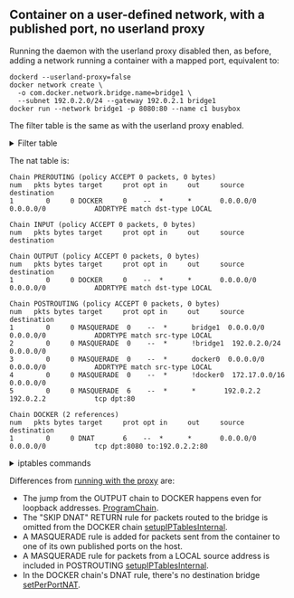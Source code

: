 ## Container on a user-defined network, with a published port, no userland proxy

Running the daemon with the userland proxy disabled then, as before, adding a network running a container with a mapped port, equivalent to:

    dockerd --userland-proxy=false
	docker network create \
	  -o com.docker.network.bridge.name=bridge1 \
	  --subnet 192.0.2.0/24 --gateway 192.0.2.1 bridge1
	docker run --network bridge1 -p 8080:80 --name c1 busybox

The filter table is the same as with the userland proxy enabled.

<details>
<summary>Filter table</summary>

    Chain INPUT (policy ACCEPT 0 packets, 0 bytes)
    num   pkts bytes target     prot opt in     out     source               destination         
    
    Chain FORWARD (policy ACCEPT 0 packets, 0 bytes)
    num   pkts bytes target     prot opt in     out     source               destination         
    1        0     0 DOCKER-USER  0    --  *      *       0.0.0.0/0            0.0.0.0/0           
    2        0     0 ACCEPT     0    --  *      *       0.0.0.0/0            0.0.0.0/0            match-set docker-ext-bridges-v4 dst ctstate RELATED,ESTABLISHED
    3        0     0 DOCKER-ISOLATION-STAGE-1  0    --  *      *       0.0.0.0/0            0.0.0.0/0           
    4        0     0 DOCKER     0    --  *      *       0.0.0.0/0            0.0.0.0/0            match-set docker-ext-bridges-v4 dst
    5        0     0 ACCEPT     0    --  docker0 *       0.0.0.0/0            0.0.0.0/0           
    6        0     0 ACCEPT     0    --  bridge1 *       0.0.0.0/0            0.0.0.0/0           
    
    Chain OUTPUT (policy ACCEPT 0 packets, 0 bytes)
    num   pkts bytes target     prot opt in     out     source               destination         
    
    Chain DOCKER (1 references)
    num   pkts bytes target     prot opt in     out     source               destination         
    1        0     0 ACCEPT     6    --  !bridge1 bridge1  0.0.0.0/0            192.0.2.2            tcp dpt:80
    2        0     0 DROP       0    --  !docker0 docker0  0.0.0.0/0            0.0.0.0/0           
    3        0     0 DROP       0    --  !bridge1 bridge1  0.0.0.0/0            0.0.0.0/0           
    
    Chain DOCKER-ISOLATION-STAGE-1 (1 references)
    num   pkts bytes target     prot opt in     out     source               destination         
    1        0     0 DOCKER-ISOLATION-STAGE-2  0    --  docker0 !docker0  0.0.0.0/0            0.0.0.0/0           
    2        0     0 DOCKER-ISOLATION-STAGE-2  0    --  bridge1 !bridge1  0.0.0.0/0            0.0.0.0/0           
    
    Chain DOCKER-ISOLATION-STAGE-2 (2 references)
    num   pkts bytes target     prot opt in     out     source               destination         
    1        0     0 DROP       0    --  *      bridge1  0.0.0.0/0            0.0.0.0/0           
    2        0     0 DROP       0    --  *      docker0  0.0.0.0/0            0.0.0.0/0           
    
    Chain DOCKER-USER (1 references)
    num   pkts bytes target     prot opt in     out     source               destination         
    1        0     0 RETURN     0    --  *      *       0.0.0.0/0            0.0.0.0/0           
    

    -P INPUT ACCEPT
    -P FORWARD ACCEPT
    -P OUTPUT ACCEPT
    -N DOCKER
    -N DOCKER-ISOLATION-STAGE-1
    -N DOCKER-ISOLATION-STAGE-2
    -N DOCKER-USER
    -A FORWARD -j DOCKER-USER
    -A FORWARD -m set --match-set docker-ext-bridges-v4 dst -m conntrack --ctstate RELATED,ESTABLISHED -j ACCEPT
    -A FORWARD -j DOCKER-ISOLATION-STAGE-1
    -A FORWARD -m set --match-set docker-ext-bridges-v4 dst -j DOCKER
    -A FORWARD -i docker0 -j ACCEPT
    -A FORWARD -i bridge1 -j ACCEPT
    -A DOCKER -d 192.0.2.2/32 ! -i bridge1 -o bridge1 -p tcp -m tcp --dport 80 -j ACCEPT
    -A DOCKER ! -i docker0 -o docker0 -j DROP
    -A DOCKER ! -i bridge1 -o bridge1 -j DROP
    -A DOCKER-ISOLATION-STAGE-1 -i docker0 ! -o docker0 -j DOCKER-ISOLATION-STAGE-2
    -A DOCKER-ISOLATION-STAGE-1 -i bridge1 ! -o bridge1 -j DOCKER-ISOLATION-STAGE-2
    -A DOCKER-ISOLATION-STAGE-2 -o bridge1 -j DROP
    -A DOCKER-ISOLATION-STAGE-2 -o docker0 -j DROP
    -A DOCKER-USER -j RETURN
    

</details>

The nat table is:

    Chain PREROUTING (policy ACCEPT 0 packets, 0 bytes)
    num   pkts bytes target     prot opt in     out     source               destination         
    1        0     0 DOCKER     0    --  *      *       0.0.0.0/0            0.0.0.0/0            ADDRTYPE match dst-type LOCAL
    
    Chain INPUT (policy ACCEPT 0 packets, 0 bytes)
    num   pkts bytes target     prot opt in     out     source               destination         
    
    Chain OUTPUT (policy ACCEPT 0 packets, 0 bytes)
    num   pkts bytes target     prot opt in     out     source               destination         
    1        0     0 DOCKER     0    --  *      *       0.0.0.0/0            0.0.0.0/0            ADDRTYPE match dst-type LOCAL
    
    Chain POSTROUTING (policy ACCEPT 0 packets, 0 bytes)
    num   pkts bytes target     prot opt in     out     source               destination         
    1        0     0 MASQUERADE  0    --  *      bridge1  0.0.0.0/0            0.0.0.0/0            ADDRTYPE match src-type LOCAL
    2        0     0 MASQUERADE  0    --  *      !bridge1  192.0.2.0/24         0.0.0.0/0           
    3        0     0 MASQUERADE  0    --  *      docker0  0.0.0.0/0            0.0.0.0/0            ADDRTYPE match src-type LOCAL
    4        0     0 MASQUERADE  0    --  *      !docker0  172.17.0.0/16        0.0.0.0/0           
    5        0     0 MASQUERADE  6    --  *      *       192.0.2.2            192.0.2.2            tcp dpt:80
    
    Chain DOCKER (2 references)
    num   pkts bytes target     prot opt in     out     source               destination         
    1        0     0 DNAT       6    --  *      *       0.0.0.0/0            0.0.0.0/0            tcp dpt:8080 to:192.0.2.2:80
    
    
<details>
<summary>iptables commands</summary>

    -P PREROUTING ACCEPT
    -P INPUT ACCEPT
    -P OUTPUT ACCEPT
    -P POSTROUTING ACCEPT
    -N DOCKER
    -A PREROUTING -m addrtype --dst-type LOCAL -j DOCKER
    -A OUTPUT -m addrtype --dst-type LOCAL -j DOCKER
    -A POSTROUTING -o bridge1 -m addrtype --src-type LOCAL -j MASQUERADE
    -A POSTROUTING -s 192.0.2.0/24 ! -o bridge1 -j MASQUERADE
    -A POSTROUTING -o docker0 -m addrtype --src-type LOCAL -j MASQUERADE
    -A POSTROUTING -s 172.17.0.0/16 ! -o docker0 -j MASQUERADE
    -A POSTROUTING -s 192.0.2.2/32 -d 192.0.2.2/32 -p tcp -m tcp --dport 80 -j MASQUERADE
    -A DOCKER -p tcp -m tcp --dport 8080 -j DNAT --to-destination 192.0.2.2:80
    

</details>

Differences from [running with the proxy][0] are:

  - The jump from the OUTPUT chain to DOCKER happens even for loopback addresses.
    [ProgramChain][1].
  - The "SKIP DNAT" RETURN rule for packets routed to the bridge is omitted from
    the DOCKER chain [setupIPTablesInternal][2].
  - A MASQUERADE rule is added for packets sent from the container to one of its
    own published ports on the host.
  - A MASQUERADE rule for packets from a LOCAL source address is included in
    POSTROUTING [setupIPTablesInternal][3].
  - In the DOCKER chain's DNAT rule, there's no destination bridge [setPerPortNAT][4].

[0]: usernet-portmap.md
[1]: https://github.com/moby/moby/blob/333cfa640239153477bf635a8131734d0e9d099d/libnetwork/drivers/bridge/setup_ip_tables_linux.go#L302
[2]: https://github.com/moby/moby/blob/333cfa640239153477bf635a8131734d0e9d099d/libnetwork/drivers/bridge/setup_ip_tables_linux.go#L293
[3]: https://github.com/moby/moby/blob/333cfa640239153477bf635a8131734d0e9d099d/libnetwork/drivers/bridge/setup_ip_tables_linux.go#L302
[4]: https://github.com/moby/moby/blob/675c2ac2db93e38bb9c5a6615d4155a969535fd9/libnetwork/drivers/bridge/port_mapping_linux.go#L772
